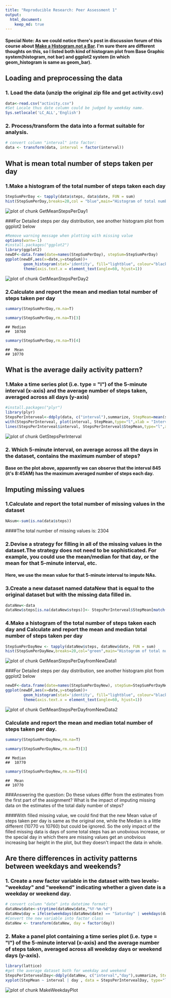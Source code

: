 ```yaml
---
title: "Reproducible Research: Peer Assessment 1"
output: 
  html_document:
    keep_md: true
---
```


#### Special Note: As we could notice there's post in discussion forum of this course about [Make a Histogram.not a Bar](https://class.coursera.org/repdata-010/forum/thread?thread_id=9). I'm sure there are different thoughts on this, so I listed both kind of histogram plot from Base Graphic system(histogram, not bar) and ggplot2 system (in which geom_histogram is same as geom_bar).
## Loading and preprocessing the data
### 1. Load the data (unzip the original zip file and get activity.csv)

```r
data<-read.csv("activity.csv")
#Set Locale thus date column could be judged by weekday name.
Sys.setlocale('LC_ALL','English')
```
### 2. Process/transform the data into a format suitable for analysis.


```r
# convert column "interval" into factor:
data <- transform(data, interval = factor(interval)) 
```
## What is mean total number of steps taken per day
### 1.Make a histogram of the total number of steps taken each day

```r
StepSumPerDay <- tapply(data$steps, data$date, FUN = sum)
hist(StepSumPerDay,breaks=20,col = "blue",main="Histogram of total number of steps per day",xlab="Total number of Steps per day(steps)",ylab="Frequency (days)")
```

![plot of chunk GetMeanStepsPerDay1](figure/GetMeanStepsPerDay1-1.png) 

###For Detailed steps per day distribution, see another histogram plot from ggplot2 below

```r
#Remove warning message when plotting with missing value
options(warn=-1)
#install.packages("ggplot2")
library(ggplot2)
newDF<-data.frame(date=names(StepSumPerDay), stepSum=StepSumPerDay)
ggplot(newDF,aes(x=date,y=stepSum))+
        geom_histogram(stat='identity', fill="lightblue", colour="black")+
        theme(axis.text.x = element_text(angle=60, hjust=1))
```

![plot of chunk GetMeanStepsPerDay2](figure/GetMeanStepsPerDay2-1.png) 

### 2.Calculate and report the mean and median total number of steps taken per day

```r
summary(StepSumPerDay,rm.na=T)
```

```r
summary(StepSumPerDay,rm.na=T)[3]
```

```
## Median 
##  10760
```

```r
summary(StepSumPerDay,rm.na=T)[4]
```

```
##  Mean 
## 10770
```

## What is the average daily activity pattern?
### 1.Make a time series plot (i.e. type = "l") of the 5-minute interval (x-axis) and the average number of steps taken, averaged across all days (y-axis)

```r
#install.packages("plyr")
library(plyr)
StepsPerInterveal<-ddply(data, c("interval"),summarize, StepMean=mean(steps,na.rm = TRUE))
with(StepsPerInterveal, plot(interval, StepMean,type="l",xlab = "Interval",ylab="Averaged Steps",col="blue")) 
lines(StepsPerInterveal$interval, StepsPerInterveal$StepMean,type="l",xlab = "Interval",ylab="Averaged Steps",col="blue")
```

![plot of chunk GetStepsPerInterval](figure/GetStepsPerInterval-1.png) 

### 2. Which 5-minute interval, on average across all the days in the dataset, contains the maximum number of steps?
#### Base on the plot above, apparently we can observe that the interval 845 (it's 8:45AM) has the maximum averaged number of steps each day.

  
## Imputing missing values
### 1.Calculate and report the total number of missing values in the dataset 


```r
NAsum<-sum(is.na(data$steps))
```
####The total number of missing values is: 2304

### 2.Devise a strategy for filling in all of the missing values in the dataset.The strategy does not need to be sophisticated. For example, you could use the mean/median for that day, or the mean for that 5-minute interval, etc.
#### Here, we use the mean value for that 5-minute interval to impute NAs.

### 3.Create a new dataset named dataNew that is equal to the original dataset but with the missing data filled in.

```r
dataNew<-data
dataNew$steps[is.na(dataNew$steps)]<- StepsPerInterveal$StepMean[match(dataNew$interval, StepsPerInterveal$interval)]
```

### 4.Make a histogram of the total number of steps taken each day and Calculate and report the mean and median total number of steps taken per day

```r
StepSumPerDayNew <- tapply(dataNew$steps, dataNew$date, FUN = sum)
hist(StepSumPerDayNew,breaks=20,col="green",main="Histogram of total number of steps per day(NA filled)",xlab="Total number of Steps per day(steps)",ylab="Frequency(days)")
```

![plot of chunk GetMeanStepsPerDayfromNewData1](figure/GetMeanStepsPerDayfromNewData1-1.png) 

###For Detailed steps per day distribution, see another histogram plot from ggplot2 below

```r
newDF<-data.frame(date=names(StepSumPerDayNew), stepSum=StepSumPerDayNew)
ggplot(newDF,aes(x=date,y=stepSum))+
        geom_histogram(stat='identity', fill="lightblue", colour="black")+
        theme(axis.text.x = element_text(angle=60, hjust=1))
```

![plot of chunk GetMeanStepsPerDayfromNewData2](figure/GetMeanStepsPerDayfromNewData2-1.png) 

### Calculate and report the mean and median total number of steps taken per day.

```r
summary(StepSumPerDayNew,rm.na=T)
```

```r
summary(StepSumPerDayNew,rm.na=T)[3]
```

```
## Median 
##  10770
```

```r
summary(StepSumPerDayNew,rm.na=T)[4]
```

```
##  Mean 
## 10770
```

###Answering the question: Do these values differ from the estimates from the first part of the assignment? What is the impact of imputing missing data on the estimates of the total daily number of steps?

####With filled missing value, we could find that the new Mean value of steps taken per day is same as the original one, while the Median is a little different (10770 vs 10760) but could be ignored. So the only impact of the filled missing data is days of some total steps has an unobvious increase, or the special day in which there are missing values get an unobvious increasing bar height in the plot, but they doesn't impact the data in whole.

  
## Are there differences in activity patterns between weekdays and weekends?
### 1. Create a new factor variable in the dataset with two levels-"weekday" and "weekend" indicating whether a given date is a weekday or weekend day.

```r
# convert column "date" into datetime format:
dataNew$date<-strptime(dataNew$date,"%Y-%m-%d") 
dataNew$day = ifelse(weekdays(dataNew$date) == "Saturday" | weekdays(dataNew$date) == "Sunday", "weekend", "weekday")
#Convert the new variable into factor class
dataNew <- transform(dataNew, day = factor(day))
```
### 2. Make a panel plot containing a time series plot (i.e. type = "l") of the 5-minute interval (x-axis) and the average number of steps taken, averaged across all weekday days or weekend days (y-axis).

```r
library(lattice)
#get the average dataset both for weekday and weekend
StepsPerIntervealDay<-ddply(dataNew, c("interval","day"),summarize, StepMean=mean(steps,na.rm = TRUE))
xyplot(StepMean ~ interval | day , data = StepsPerIntervealDay, type="l",main="Averaged Steps on Weekday and Weekend ",ylab = "Averaged Steps", xlab = "Interval", scales=list(y=list(tick.number=15),x=list(tick.number=25,at = seq(1, 288, 15))), layout = c(1, 2))
```

![plot of chunk MakeWeekdayPlot](figure/MakeWeekdayPlot-1.png) 
